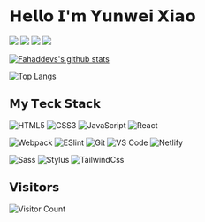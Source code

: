 # 𝗛𝗲𝗹𝗹𝗼 𝗜'𝗺 𝗬𝘂𝗻𝘄𝗲𝗶 𝗫𝗶𝗮𝗼

[![](https://img.shields.io/badge/-@fahaddevs-%231DA1F2?style=flat-square&logo=twitter&logoColor=ffffff)](https://twitter.com/fahaddevs)
[![](https://img.shields.io/badge/-@fahaddevs-%23181717?style=flat-square&logo=github)](https://github.com/fahaddevs)
[![](https://img.shields.io/badge/-@fahaddevs-%23000000?style=flat-square&logo=codepen)](https://codepen.io/fahaddevs)
[![](https://img.shields.io/badge/-@fahaddevs-%23000000?style=flat-square&logo=facebook)](https://facebook.com/fahaddevs)



[![Fahaddevs's github stats](https://github-readme-stats.vercel.app/api?username=fahaddevs&include_all_commits=true&count_private=true&show_icons=true&theme=merko)](https://github.com/anuraghazra/github-readme-stats) 



[![Top Langs](https://github-readme-stats.vercel.app/api/top-langs/?username=fahaddevs&layout=compact&theme=merko)](https://github.com/anuraghazra/github-readme-stats)



## 𝗠𝘆 𝗧𝗲𝗰𝗸 𝗦𝘁𝗮𝗰𝗸

![HTML5](https://img.shields.io/badge/-HTML5-%23E44D27?style=flat-square&logo=html5&logoColor=ffffff)
![CSS3](https://img.shields.io/badge/-CSS3-%231572B6?style=flat-square&logo=css3)
![JavaScript](https://img.shields.io/badge/-JavaScript-%23F7DF1C?style=flat-square&logo=javascript&logoColor=000000&labelColor=%23F7DF1C&color=%23FFCE5A)
![React](https://img.shields.io/badge/-React-%23282C34?style=flat-square&logo=react)

![Webpack](https://img.shields.io/badge/-Webpack-%232C3A42?style=flat-square&logo=webpack)
![ESlint](https://img.shields.io/badge/-ESLint-%234B32C3?style=flat-square&logo=eslint)
![Git](https://img.shields.io/badge/-Git-%23F05032?style=flat-square&logo=git&logoColor=%23ffffff)
![VS Code](https://img.shields.io/badge/-VSCode-%23007ACC?style=flat-square&logo=visual-studio-code)
![Netlify](https://img.shields.io/badge/-Netlify-%2300C7B7?style=flat-square&logo=netlify&logoColor=ffffff)


![Sass](https://img.shields.io/badge/-Sass-%23CC6699?style=flat-square&logo=sass&logoColor=ffffff)
![Stylus](https://img.shields.io/badge/-Stylus-%23333333?style=flat-square&logo=stylus)
![TailwindCss](https://img.shields.io/badge/-TailwindCss-%231a202c?style=flat-square&logo=tailwind-css)



## 𝗩𝗶𝘀𝗶𝘁𝗼𝗿𝘀

![Visitor Count](https://profile-counter.glitch.me/{fahadedvs}/count.svg)
<!--
  ![visitors](https://visitor-badge.glitch.me/badge?page_id=page.id) 
 -->

<!--
**fahaddevs/fahaddevs** is a ✨ _special_ ✨ repository because its `README.md` (this file) appears on your GitHub profile.

Here are some ideas to get you started:

- 🔭 I’m currently working on ...
- 🌱 I’m currently learning ...
- 👯 I’m looking to collaborate on ...
- 🤔 I’m looking for help with ...
- 💬 Ask me about ...
- 📫 How to reach me: ...
- 😄 Pronouns: ...
- ⚡ Fun fact: ...


<img src="https://github-readme-stats.vercel.app/api?username=fahaddevs&include_all_commits=true&count_private=true&show_icons=true&line_height=30&title_color=7A7ADB&icon_color=2234AE&text_color=D3D3D3&bg_color=0,000000,130F40" alt="Fahaddevs's Github Stats">
[![Top Langs](https://github-readme-stats.vercel.app/api/top-langs/?username=fahaddevs)](https://github.com/anuraghazra/github-readme-stats)
-->
